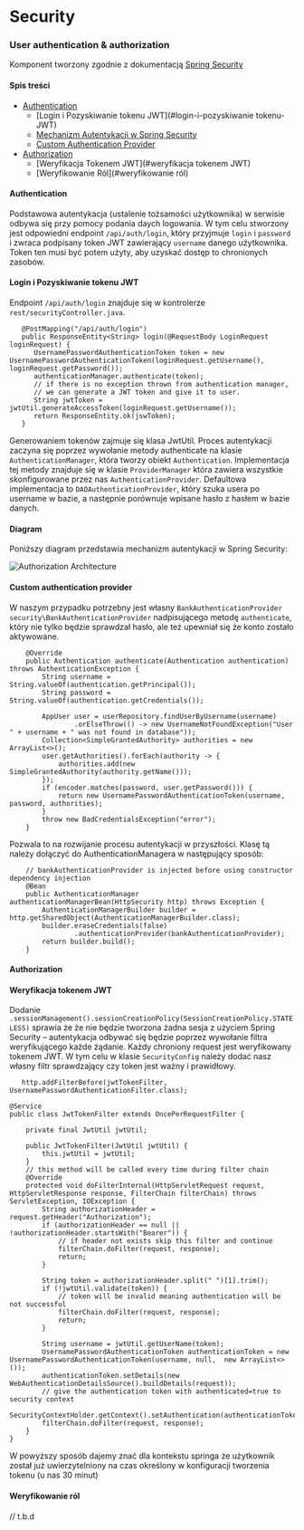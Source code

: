 # Security

### User authentication & authorization

Komponent tworzony zgodnie z dokumentacją [Spring Security](https://docs.spring.io/spring-security/reference/index.html)

#### Spis treści 

 - [Authentication](#authentication)
   - [Login i Pozyskiwanie tokenu JWT](#login-i-pozyskiwanie tokenu-JWT)
   - [Mechanizm Autentykacji w Spring Security](#diagram)
   - [Custom Authentication Provider](#custom-authentication-provider)
 - [Authorization](#authorization)
   - [Weryfikacja Tokenem JWT](#weryfikacja tokenem JWT)
   - [Weryfikowanie Ról](#weryfikowanie ról)

#### Authentication

Podstawowa autentykacja (ustalenie tożsamości użytkownika) w serwisie odbywa się przy pomocy podania daych logowania. W tym celu stworzony jest odpowiedni endpoint
`/api/auth/login`, który przyjmuje `login` i `password` i zwraca podpisany token JWT zawierający `username` danego użytkownika. Token ten musi być potem użyty, aby uzyskać dostęp to chronionych zasobów.

#### Login i Pozyskiwanie tokenu JWT
Endpoint `/api/auth/login` znajduje się w kontrolerze `rest/securityController.java`.

`````
   @PostMapping("/api/auth/login")
   public ResponseEntity<String> login(@RequestBody LoginRequest loginRequest) {
      UsernamePasswordAuthenticationToken token = new UsernamePasswordAuthenticationToken(loginRequest.getUsername(), loginRequest.getPassword());
      authenticationManager.authenticate(token);
      // if there is no exception thrown from authentication manager,
      // we can generate a JWT token and give it to user.
      String jwtToken = jwtUtil.generateAccessToken(loginRequest.getUsername());
      return ResponseEntity.ok(jswToken);
   }
`````

Generowaniem tokenów zajmuje się klasa JwtUtil. Proces autentykacji zaczyna się poprzez wywołanie metody authenticate na klasie `AuthenticationManager`,
która tworzy obiekt `Authentication`. Implementacja tej metody znajduje się w klasie `ProviderManager` która zawiera wszystkie skonfigurowane przez nas `AuthenticationProvider`. Defaultowa implementacja to `DAOAuthenticationProvider`, 
który szuka usera po username w bazie, a następnie porównuje wpisane hasło z hasłem w bazie danych.

#### Diagram
Poniższy diagram przedstawia mechanizm autentykacji w Spring Security:

![Authorization Architecture](C:\Users\RMo\IdeaProjects\banking-system\docs\security\mechanism.PNG "Authorization architecture")

#### Custom authentication provider

W naszym przypadku potrzebny jest własny `BankAuthenticationProvider` `security\BankAuthenticationProvider` nadpisującego metodę `authenticate`, 
który nie tylko będzie sprawdzał hasło,
ale też upewniał się że konto zostało aktywowane.
``````
    @Override
    public Authentication authenticate(Authentication authentication) throws AuthenticationException {
        String username = String.valueOf(authentication.getPrincipal());
        String password = String.valueOf(authentication.getCredentials());

        AppUser user = userRepository.findUserByUsername(username)
                .orElseThrow(() -> new UsernameNotFoundException("User " + username + " was not found in database"));
        Collection<SimpleGrantedAuthority> authorities = new ArrayList<>();
        user.getAuthorities().forEach(authority -> {
            authorities.add(new SimpleGrantedAuthority(authority.getName()));
        });
        if (encoder.matches(password, user.getPassword())) {
            return new UsernamePasswordAuthenticationToken(username, password, authorities);
        }
        throw new BadCredentialsException("error");
    }
``````
Pozwala to na rozwijanie procesu autentykacji w przyszłości. Klasę
tą należy dołączyć do AuthenticationManagera w następujący sposób:
`````
    // bankAuthenticationProvider is injected before using constructor dependency injection
    @Bean
    public AuthenticationManager authenticationManagerBean(HttpSecurity http) throws Exception {
        AuthenticationManagerBuilder builder = http.getSharedObject(AuthenticationManagerBuilder.class);
        builder.eraseCredentials(false)
                .authenticationProvider(bankAuthenticationProvider);
        return builder.build();
    }
`````

#### Authorization

#### Weryfikacja tokenem JWT


Dodanie `.sessionManagement().sessionCreationPolicy(SessionCreationPolicy.STATELESS)` sprawia że
że nie będzie tworzona żadna sesja z użyciem Spring Security – autentykacja odbywać się będzie poprzez wywołanie filtra weryfikującego każde żądanie.
Każdy chroniony request jest weryfikowany tokenem JWT. W tym celu w klasie `SecurityConfig` należy
dodać nasz własny filtr sprawdzający czy token jest ważny i prawidłowy.
``````
   http.addFilterBefore(jwtTokenFilter, UsernamePasswordAuthenticationFilter.class);
``````
``````
@Service
public class JwtTokenFilter extends OncePerRequestFilter {

    private final JwtUtil jwtUtil;

    public JwtTokenFilter(JwtUtil jwtUtil) {
        this.jwtUtil = jwtUtil;
    }
    // this method will be called every time during filter chain 
    @Override
    protected void doFilterInternal(HttpServletRequest request, HttpServletResponse response, FilterChain filterChain) throws ServletException, IOException {
        String authorizationHeader = request.getHeader("Authorization");
        if (authorizationHeader == null || !authorizationHeader.startsWith("Bearer")) {
            // if header not exists skip this filter and continue
            filterChain.doFilter(request, response);
            return;
        }

        String token = authorizationHeader.split(" ")[1].trim();
        if (!jwtUtil.validate(token)) {
            // token will be invalid meaning authentication will be not successful
            filterChain.doFilter(request, response);
            return;
        }

        String username = jwtUtil.getUserName(token);
        UsernamePasswordAuthenticationToken authenticationToken = new UsernamePasswordAuthenticationToken(username, null,  new ArrayList<>());
        authenticationToken.setDetails(new WebAuthenticationDetailsSource().buildDetails(request));
        // give the authentication token with authenticated=true to security context
        SecurityContextHolder.getContext().setAuthentication(authenticationToken);
        filterChain.doFilter(request, response);
    }
}
``````

W powyższy sposób dajemy znać dla kontekstu springa że użytkownik został już uwierzytelniony na czas 
określony w konfiguracji tworzenia tokenu (u nas 30 minut)

#### Weryfikowanie ról

// t.b.d







